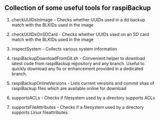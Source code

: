## Collection of some useful tools for raspiBackup

1. checkUUIDsInImage - Checks whether UUIDs used in a dd backup match with the BLKIDs used in the image

2. checkUUIDsOnSDCard - Checks whether UUIDs used on an SD card match with the BLKIDs used in the image

3. inspectSystem - Collects various system information

4. raspiBackupDownloadFromGit.sh - Convenient helper to download latest code from raspiBackup repository and  any branch. Useful to quickly download any fix or enhancement provided in a dedicated branch.

5. raspiBackupOnlineVersions - Lists current versions and commit shas of raspiBackup files which are available online for download

6. supportsACLs - Checks if filesystem used by a directory supports ACLs

7. supportsFileAttributes - Checks if a filesystem used by a directory supports Linux fileattributes
